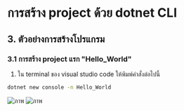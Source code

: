 # การสร้าง project ด้วย dotnet CLI

## 3. ตัวอย่างการสร้างโปรแกรม

### 3.1 การสร้าง project แรก "Hello_World"

1. ใน terminal ของ visual studio code ให้พิมพ์คำสั่งต่อไปนี้

``` cmd
dotnet new console -n Hello_World
```
![ภาพ](https://github.com/AnchisaPhetnoi/03376836-OOP-2566-Lab-03/assets/144197034/42688d62-ab0c-4ed6-adb9-2bfd89bebfe0)
![ภาพ](https://github.com/AnchisaPhetnoi/03376836-OOP-2566-Lab-03/assets/144197034/4e23db71-bf43-4deb-9fa7-71ebd9f7bdbe)
